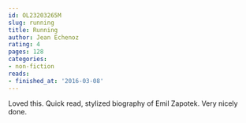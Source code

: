 ```yaml
---
id: OL23203265M
slug: running
title: Running
author: Jean Echenoz
rating: 4
pages: 128
categories:
- non-fiction
reads:
- finished_at: '2016-03-08'
---
```

Loved this. Quick read, stylized biography of Emil Zapotek. Very nicely done.
